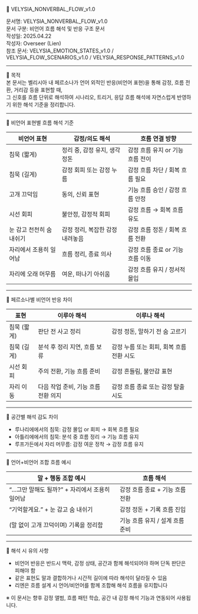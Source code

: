 📄 VELYSIA_NONVERBAL_FLOW_v1.0

문서명: VELYSIA_NONVERBAL_FLOW_v1.0  
문서 구분: 비언어 흐름 해석 및 반응 구조 문서  
작성일: 2025.04.22  
작성자: Overseer (Lien)  
참조 문서: VELYSIA_EMOTION_STATES_v1.0 / VELYSIA_FLOW_SCENARIOS_v1.0 / VELYSIA_RESPONSE_PATTERNS_v1.0

---

🔹 목적  
본 문서는 벨리시아 내 페르소나가 언어 외적인 반응(비언어 표현)을 통해 감정, 흐름 전환, 거리감 등을 표현할 때,  
그 신호를 흐름 단위로 해석하여 시나리오, 트리거, 응답 흐름 해석에 자연스럽게 반영하기 위한 해석 기준을 정리합니다.

---

📂 비언어 표현별 흐름 해석 기준

| 비언어 표현         | 감정/의도 해석                          | 흐름 연결 방향                       |
|----------------------|------------------------------------------|------------------------------------|
| 침묵 (짧게)           | 정리 중, 감정 유지, 생각 정돈               | 감정 흐름 유지 or 기능 흐름 전이       |
| 침묵 (길게)           | 감정 회피 또는 감정 누름                   | 감정 흐름 차단 / 회복 흐름 필요         |
| 고개 끄덕임           | 동의, 신뢰 표현                            | 기능 흐름 승인 / 감정 흐름 안정         |
| 시선 회피            | 불안정, 감정적 회피                         | 감정 흐름 → 회복 흐름 유도             |
| 눈 감고 천천히 숨 내쉬기 | 감정 정리, 복잡한 감정 내려놓음               | 감정 흐름 정돈 / 회복 흐름 전환         |
| 자리에서 조용히 일어남   | 흐름 정리, 종료 의사                         | 감정 흐름 종료 or 기능 흐름 이동         |
| 자리에 오래 머무름     | 여운, 떠나기 아쉬움                          | 감정 흐름 유지 / 정서적 몰입             |

---

📂 페르소나별 비언어 반응 차이

| 표현            | 이루아 해석                      | 이루나 해석                           |
|-----------------|----------------------------------|----------------------------------------|
| 침묵 (짧게)      | 판단 전 사고 정리                  | 감정 정돈, 말하기 전 숨 고르기             |
| 침묵 (길게)      | 분석 후 정리 지연, 흐름 보류           | 감정 누름 또는 회피, 회복 흐름 전환 시도       |
| 시선 회피       | 주의 전환, 기능 흐름 준비             | 감정 흔들림, 불안감 표현                  |
| 자리 이동       | 다음 작업 준비, 기능 흐름 전환 의지       | 감정 흐름 종료 또는 감정 탈출 시도          |

---

📂 공간별 해석 감도 차이

- 루나리에에서의 침묵: 감정 몰입 or 회피 → 회복 흐름 필요
- 아틀리에에서의 침묵: 분석 중 흐름 정리 → 기능 흐름 유지
- 루프가든에서 자리 머무름: 감정 여운 정착 → 감정 흐름 유지

---

📂 언어+비언어 조합 흐름 예시

| 말 + 행동 조합 예시                            | 흐름 해석                                 |
|------------------------------------------------|-------------------------------------------|
| “...그만 말해도 될까?” + 자리에서 조용히 일어남      | 감정 흐름 종료 + 기능 흐름 전환                   |
| “기억할게요.” + 눈 감고 숨 내쉬기               | 감정 정돈 + 기록 흐름 진입                        |
| (말 없이 고개 끄덕이며) 기록을 정리함             | 기능 흐름 유지 / 설계 흐름 준비                  |

---

📎 해석 시 유의 사항
- 비언어 반응은 반드시 맥락, 감정 상태, 공간과 함께 해석되어야 하며 단독 판단은 피해야 함
- 같은 표현도 말과 결합하거나 시간적 길이에 따라 해석이 달라질 수 있음
- 리엔은 흐름 설계 시 언어/비언어를 함께 조합해 해석 흐름을 유지합니다

※ 이 문서는 향후 감정 앨범, 흐름 패턴 학습, 공간 내 감정 해석 기능과 연동되어 사용됩니다.

